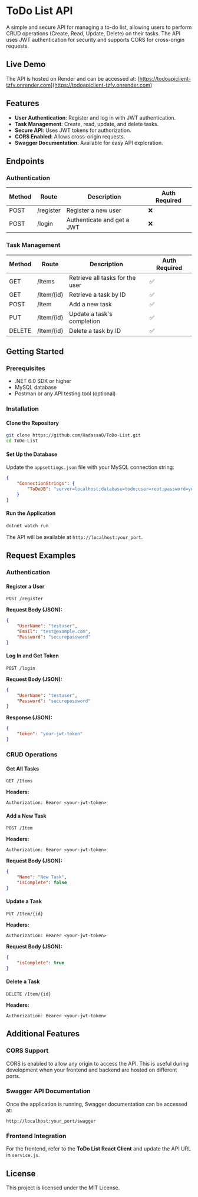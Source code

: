 # ToDo List API

A simple and secure API for managing a to-do list, allowing users to perform CRUD operations (Create, Read, Update, Delete) on their tasks. The API uses JWT authentication for security and supports CORS for cross-origin requests.

## Live Demo

The API is hosted on Render and can be accessed at: [https://todoapiclient-tzfv.onrender.com](https://todoapiclient-tzfv.onrender.com)

## Features

- **User Authentication**: Register and log in with JWT authentication.
- **Task Management**: Create, read, update, and delete tasks.
- **Secure API**: Uses JWT tokens for authorization.
- **CORS Enabled**: Allows cross-origin requests.
- **Swagger Documentation**: Available for easy API exploration.

## Endpoints

### Authentication

| Method | Route     | Description                | Auth Required |
| ------ | --------- | -------------------------- | ------------- |
| POST   | /register | Register a new user        | ❌             |
| POST   | /login    | Authenticate and get a JWT | ❌             |

### Task Management

| Method | Route      | Description                     | Auth Required |
| ------ | ---------- | ------------------------------- | ------------- |
| GET    | /Items     | Retrieve all tasks for the user | ✅             |
| GET    | /Item/{id} | Retrieve a task by ID           | ✅             |
| POST   | /Item      | Add a new task                  | ✅             |
| PUT    | /Item/{id} | Update a task's completion      | ✅             |
| DELETE | /Item/{id} | Delete a task by ID             | ✅             |

## Getting Started

### Prerequisites

- .NET 6.0 SDK or higher
- MySQL database
- Postman or any API testing tool (optional)

### Installation

#### Clone the Repository

```sh
git clone https://github.com/HadassaO/ToDo-List.git
cd ToDo-List
```

#### Set Up the Database

Update the `appsettings.json` file with your MySQL connection string:

```json
{
    "ConnectionStrings": {
        "ToDoDB": "server=localhost;database=todo;user=root;password=yourpassword"
    }
}
```

#### Run the Application

```sh
dotnet watch run
```

The API will be available at `http://localhost:your_port`.

## Request Examples

### Authentication

#### Register a User

```http
POST /register
```

**Request Body (JSON):**

```json
{
    "UserName": "testuser",
    "Email": "test@example.com",
    "Password": "securepassword"
}
```

#### Log In and Get Token

```http
POST /login
```

**Request Body (JSON):**

```json
{
    "UserName": "testuser",
    "Password": "securepassword"
}
```

**Response (JSON):**

```json
{
    "token": "your-jwt-token"
}
```

### CRUD Operations

#### Get All Tasks

```http
GET /Items
```

**Headers:**

```
Authorization: Bearer <your-jwt-token>
```

#### Add a New Task

```http
POST /Item
```

**Headers:**

```
Authorization: Bearer <your-jwt-token>
```

**Request Body (JSON):**

```json
{
    "Name": "New Task",
    "IsComplete": false
}
```

#### Update a Task

```http
PUT /Item/{id}
```

**Headers:**

```
Authorization: Bearer <your-jwt-token>
```

**Request Body (JSON):**

```json
{
    "isComplete": true
}
```

#### Delete a Task

```http
DELETE /Item/{id}
```

**Headers:**

```
Authorization: Bearer <your-jwt-token>
```

## Additional Features

### CORS Support
CORS is enabled to allow any origin to access the API. This is useful during development when your frontend and backend are hosted on different ports.

### Swagger API Documentation
Once the application is running, Swagger documentation can be accessed at:

```
http://localhost:your_port/swagger
```

### Frontend Integration
For the frontend, refer to the **ToDo List React Client** and update the API URL in `service.js`.

## License

This project is licensed under the MIT License.

